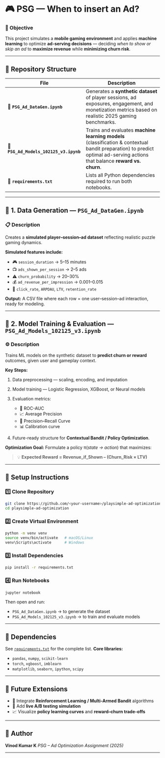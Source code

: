 # 🎮 PSG — When to insert an Ad?

### 🧠 Objective

This project simulates a **mobile gaming environment** and applies **machine learning** to optimize **ad-serving decisions** — deciding *when to show or skip an ad* to **maximize revenue** while **minimizing churn risk**.

---

## 📁 Repository Structure

| File                                   | Description                                                                                                                                                                |
| -------------------------------------- | -------------------------------------------------------------------------------------------------------------------------------------------------------------------------- |
| 📘 **`PSG_Ad_DataGen.ipynb`**          | Generates a **synthetic dataset** of player sessions, ad exposures, engagement, and monetization metrics based on realistic 2025 gaming benchmarks.                        |
| 🤖 **`PSG_Ad_Models_102125_v3.ipynb`** | Trains and evaluates **machine learning models** (classification & contextual bandit preparation) to predict optimal ad-serving actions that balance **reward vs. churn**. |
| 📄 **`requirements.txt`**              | Lists all Python dependencies required to run both notebooks.                                                                    

---

## 🧩 1. Data Generation — `PSG_Ad_DataGen.ipynb`

### 📋 Description

Creates a **simulated player–session–ad dataset** reflecting realistic puzzle gaming dynamics.

**Simulated features include:**

* 🎮 `session_duration` → 5–15 minutes
* 📺 `ads_shown_per_session` → 2–5 ads
* ⚠️ `churn_probability` → 20–30%
* 💰 `ad_revenue_per_impression` → $0.001–$0.015
* 🧮 `click_rate`, `ARPDAU`, `LTV`, `retention_rate`

**Output:**
A CSV file where each row = one user–session–ad interaction, ready for modeling.

---

## 🤖 2. Model Training & Evaluation — `PSG_Ad_Models_102125_v3.ipynb`

### ⚙️ Description

Trains ML models on the synthetic dataset to **predict churn or reward** outcomes, given user and gameplay context.

**Key Steps:**

1. Data preprocessing — scaling, encoding, and imputation
2. Model training — Logistic Regression, XGBoost, or Neural models
3. Evaluation metrics:

   * 🧾 ROC-AUC
   * 📈 Average Precision
   * 🎯 Precision–Recall Curve
   * 📊 Calibration curve
4. Future-ready structure for **Contextual Bandit / Policy Optimization**.

**Optimization Goal:**
Formulate a policy π(*state → action*) that maximizes:

> 💡 **Expected Reward = Revenue_if_Shown – (Churn_Risk × LTV)**

---

## 🧱 Setup Instructions

### 1️⃣ Clone Repository

```bash
git clone https://github.com/<your-username>/playsimple-ad-optimization.git
cd playsimple-ad-optimization
```

### 2️⃣ Create Virtual Environment

```bash
python -m venv venv
source venv/bin/activate   # macOS/Linux
venv\Scripts\activate      # Windows
```

### 3️⃣ Install Dependencies

```bash
pip install -r requirements.txt
```

### 4️⃣ Run Notebooks

```bash
jupyter notebook
```

Then open and run:

* `PSG_Ad_DataGen.ipynb` → to generate the dataset
* `PSG_Ad_Models_102125_v3.ipynb` → to train and evaluate models

---

## 🧾 Dependencies

See [`requirements.txt`](./requirements.txt) for the complete list.
**Core libraries:**

* `pandas`, `numpy`, `scikit-learn`
* `torch`, `xgboost`, `imblearn`
* `matplotlib`, `seaborn`, `ipython`, `scipy`

---

## 🚀 Future Extensions

* 🧠 Integrate **Reinforcement Learning / Multi-Armed Bandit** algorithms
* 🔁 Add **live A/B testing simulation**
* 📈 Visualize **policy learning curves** and **reward–churn trade-offs**

---

## 👤 Author

**Vinod Kumar K**
*PSG – Ad Optimization Assignment (2025)*


---
